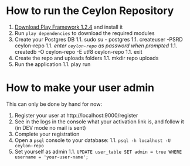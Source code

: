 # How to run the Ceylon Repository

1. [Download Play Framework 1.2.4](http://download.playframework.org/releases/play-1.2.4.zip) and install it
1. Run `play dependencies` to download the required modules
1. Create your Postgres DB
1.1. sudo su - postgres 
1.1. createuser -PSRD ceylon-repo
1.1. _enter `ceylon-repo` as password when prompted_
1.1. createdb -O ceylon-repo -E utf8 ceylon-repo
1.1. exit
1. Create the repo and uploads folders
1.1. mkdir repo uploads
1. Run the application
1.1. play run

# How to make your user admin

This can only be done by hand for now:

1. Register your user at http://localhost:9000/register
1. See in the logs in the console what your activation link is, and follow it (in DEV mode no mail is sent)
1. Complete your registration
1. Open a `psql` console to your database:
1.1. `psql -h localhost -U ceylon-repo`
1. Set yourself as admin
1.1. `UPDATE user_table SET admin = true WHERE username = 'your-user-name';`
